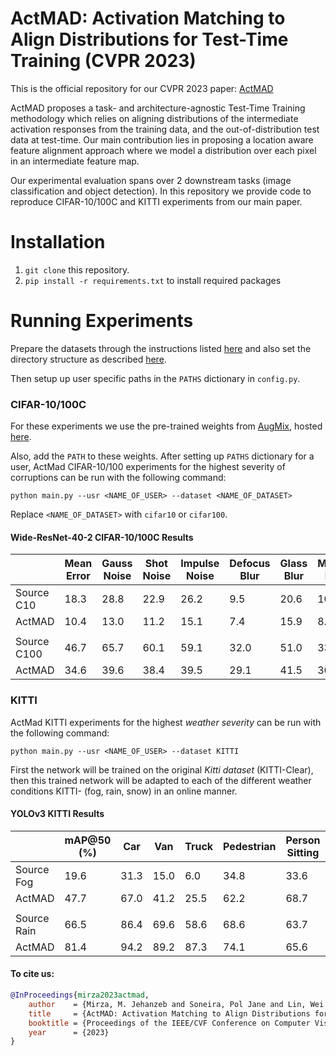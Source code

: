# ActMAD: Activation Matching to Align Distributions for Test-Time Training (CVPR 2023)

This is the official repository for our CVPR 2023 paper: [ActMAD](https://arxiv.org/pdf/2211.12870.pdf)

ActMAD proposes a task- and architecture-agnostic Test-Time Training methodology which relies on aligning distributions
of the intermediate activation responses from the training data, and the out-of-distribution test data at test-time.
Our main contribution lies in proposing a location aware feature alignment approach where we model a distribution
over each pixel in an intermediate feature map.

Our experimental evaluation spans over 2 downstream tasks (image classification and object detection). In this repository
we provide code to reproduce CIFAR-10/100C and KITTI experiments from our main paper.
# Installation
1) `git clone` this repository.
2) `pip install -r requirements.txt` to install required packages

# Running Experiments
Prepare the datasets through the instructions listed
[here](utils/preparing_datasets.md) and also set the directory structure as described [here](utils/directory_scructures.md).


[comment]: <> (## For KITTI dataset)

[comment]: <> (* Download Clear &#40;Original&#41; [KITTI dataset]&#40;http://www.cvlibs.net/datasets/kitti/&#41;.)

[comment]: <> (* Download [KITTI-Fog/Rain]&#40;https://team.inria.fr/rits/computer-vision/weather-augment/&#41; datasets.)

[comment]: <> (* Super-impose snow on KITTI dataset through this [repository]&#40;https://github.com/hendrycks/robustness&#41;.)

[comment]: <> (* Generate labels YOLO can use &#40;see [Dataset directory structures]&#40;#dataset-directory-structures&#41; subsection&#41;.)

[comment]: <> (## For ImageNet and CIFAR datasets)

[comment]: <> (* Download the original train and test set for [ImageNet]&#40;https://image-net.org/download.php&#41; & [ImageNet-C]&#40;https://zenodo.org/record/2235448#.Yn5OTrozZhE&#41; datasets.)

[comment]: <> (* Download the original train and test set for [CIFAR-10]&#40;https://www.cs.toronto.edu/~kriz/cifar.html&#41; & [CIFAR-10C]&#40;https://zenodo.org/record/2535967#.Yn5QwbozZhE&#41; datasets.)

[comment]: <> (* Generate _corrupted_ version of train sets through this [repository]&#40;https://github.com/hendrycks/robustness&#41;.)

[comment]: <> (## Dataset directory structures)

[comment]: <> (### For KITTI labels:)

[comment]: <> (To generate labels YOLO can use from the original KITTI labels run)

[comment]: <> (`python main.py --kitti_to_yolo_labels /path/to/original/kitti`)

[comment]: <> (This is expecting the path to the original KITTI directory structure)

[comment]: <> (```)

[comment]: <> (path_to_specify)

[comment]: <> (└── raw)

[comment]: <> (    └── training)

[comment]: <> (        ├── image_2)

[comment]: <> (        └── label_2)

[comment]: <> (```)

[comment]: <> (Which will create a `yolo_style_labels` directory in the `raw` directory, containing)

[comment]: <> (the KITTI labels in a format YOLO can use.)

[comment]: <> (### For all datasets:)

[comment]: <> (Structure the choosen dataset&#40;s&#41; as described [here]&#40;directory_scructures.md&#41;.)

[comment]: <> (# Running Experiments)
Then setup up user specific paths in the `PATHS` dictionary in `config.py`.

### CIFAR-10/100C
For these experiments we use the pre-trained weights from [AugMix](https://arxiv.org/abs/1912.02781),
hosted [here](https://drive.google.com/drive/folders/1Yr3_IBB53b_DI2A6-KwLnypvgEUKSIHq?usp=sharing).

Also, add the `PATH` to these weights.
After setting up `PATHS` dictionary for a user, ActMad CIFAR-10/100 experiments
for the highest severity of corruptions can be run with the following command:
```
python main.py --usr <NAME_OF_USER> --dataset <NAME_OF_DATASET>
```
Replace `<NAME_OF_DATASET>` with `cifar10` or `cifar100`.

#### Wide-ResNet-40-2 CIFAR-10/100C Results
| | Mean Error | Gauss Noise | Shot Noise | Impulse Noise | Defocus Blur | Glass Blur | Motion Blur | Zoom Blur | Snow | Frost |  Fog | Brightness | Contrast | Elastic Transform | Pixelate | Jpeg |
|-----|---| ---------- | ---------| ------------| ----------- | ---------| ---------- | --------| ---| ---- | --- | --------- | ------- | ------------ | -------| --- |
|Source C10| 18.3|28.8|22.9|26.2|9.5|20.6|10.6|9.3|14.2|15.3|17.5|7.6|20.9|14.7|41.3|14.7|
|ActMAD|10.4|13.0|11.2|15.1|7.4|15.9|8.3|7.1|9.5|9.3|10.6|5.9|8.4|12.3|9.3|13.6|
||
|Source C100| 46.7|65.7|60.1|59.1|32.0|51.0|33.6|32.4|41.4|45.2|51.4|31.6|55.5|40.3|59.7|42.4|
|ActMAD|34.6|39.6|38.4|39.5|29.1|41.5|30.0|29.1|34.0|33.2|40.2|26.4|31.5|36.4|31.4|38.9|

[comment]: <> (First the network would be trained on the original _Kitti dataset_, then this trained network will be adapted to each )

[comment]: <> (of the different weather conditions &#40;fog, rain, snow&#41; in an online manner. )


### KITTI
ActMad KITTI experiments for the highest _weather severity_ can be run with the following command:
```
python main.py --usr <NAME_OF_USER> --dataset KITTI
```
First the network will be trained on the original _Kitti dataset_ (KITTI-Clear), then this
trained network will be adapted to each
of the different weather conditions KITTI- (fog, rain, snow) in an online manner.

#### YOLOv3 KITTI Results
| |  mAP@50 (%) | Car | Van | Truck | Pedestrian | Person Sitting | Cyclist | Tram | Misc |
|-----|---| ---------- |---------- |---------- |---------- |---------- |---------- |---------- |---------- |
|Source Fog| 19.6|31.3|15.0|6.0|34.8|33.6|20.2|6.7|9.1|
|ActMAD|47.7|67.0|41.2|25.5|62.2|68.7|50.9|30.5|35.7|
||
|Source Rain| 66.5|86.4|69.6|58.6|68.6|63.7|60.2|64.5|60.4|
|ActMAD|81.4|94.2|89.2|87.3|74.1|65.6|77.9|82.5|80.1|

#### To cite us:
```bibtex
@InProceedings{mirza2023actmad,
    author    = {Mirza, M. Jehanzeb and Soneira, Pol Jane and Lin, Wei and Kozinski, Mateusz and Possegger, Horst and Bischof, Horst},
    title     = {ActMAD: Activation Matching to Align Distributions for Test-Time Training},
    booktitle = {Proceedings of the IEEE/CVF Conference on Computer Vision and Pattern Recognition (CVPR)},
    year      = {2023}
}
```